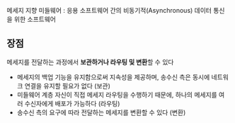 메세지 지향 미들웨어 : 응용 소프트웨어 간의 비동기적(Asynchronous) 데이터 통신을 위한 소프트웨어
## 장점
메세지를 전달하는 과정에서 **보관하거나 라우팅 및 변환**할 수 있다
- 메세지의 백업 기능을 유지함으로써 지속성을 제공하며, 송수신 측은 동시에 네트워크 연결을 유지할 필요가 없다 (보관)
- 미들웨어 계층 자신이 직접 메세지 라우팅을 수행하기 때문에, 하나의 메세지를 여러 수신자에게 배포가 가능하다 (라우팅)
- 송수신 측의 요구에 따라 전달하는 메세지를 변환할 수 있다 (변환)